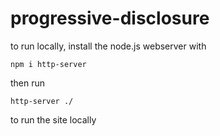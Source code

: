 # progressive-disclosure

to run locally, install the node.js webserver with 

`npm i http-server`

then run

`http-server ./` 

to run the site locally